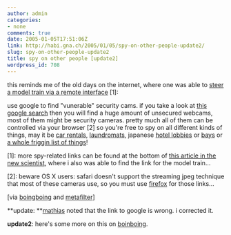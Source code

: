 ```yaml
---
author: admin
categories:
- none
comments: true
date: 2005-01-05T17:51:06Z
link: http://habi.gna.ch/2005/01/05/spy-on-other-people-update2/
slug: spy-on-other-people-update2
title: spy on other people [update2]
wordpress_id: 708
---
```


this reminds me of the old days on the internet, where one was able to [steer a model train via a remote interface](http://rr.informatik.tu-freiberg.de/index.php?con=home&sel=&lang=eng&js=1&) [1]:
  
use google to find "vunerable" security cams. if you take a look at [this google search](http://www.google.com/search?sourceid=mozclient&ie=utf-8&oe=utf-8&q=inurl%3A%22ViewerFrame%3FMode%3D%22) then you will find a huge amount of unsecured webcams, most of them might be security cameras. pretty much all of them can be controlled via your browser [2] so you're free to spy on all different kinds of things, may it be [car rentals](http://www.graffe.com/forums/showthread.php?t=26886), [laundromats](http://akae.aa4.netvolante.jp/ViewerFrame?Mode=Motion&Language=1), japanese [hotel lobbies](http://lobby.yumemisaki.co.jp:8080/ViewerFrame?Mode=Motion) or [bays](http://cam2.h555.net/ViewerFrame?Mode=Motion&Resolution=640x480&Quality=Motion&Interval=30&Size=STD&PresetOperation=Move&Language=0) or [a whole friggin list of things](http://aquashop-es.miemasu.net/ViewerFrame?Language=0)!



[1]: more spy-related links can be found at the bottom of [this article in the new scientist](http://www.ieor.berkeley.edu/~goldberg/tc/newscientist.html), where i also was able to find the link for the model train...



[2]: beware OS X users: safari doesn't support the streaming jpeg technique that most of these cameras use, so you must use [firefox](http://www.mozilla.org/products/firefox/) for those links...



[via [boingboing](http://www.boingboing.net/2005/01/04/googling_unsecured_w.html) and [metafilter](http://www.metafilter.com/mefi/38357%2523814827)]



**update: **[mathias](http://www.blog.ch/blog/) noted that the link to google is wrong. i corrected it.



**update2**: here's some more on this on [boinboing](http://www.boingboing.net/2005/01/05/more_googleable_unse.html).

